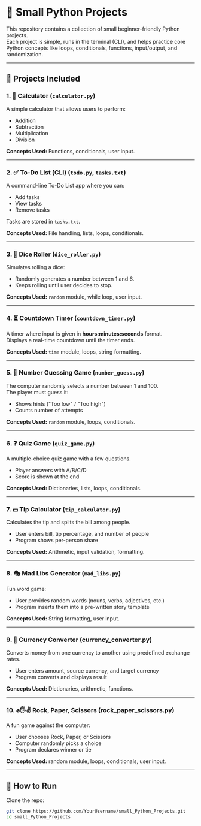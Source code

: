 # 🐍 Small Python Projects

This repository contains a collection of small beginner-friendly Python projects.  
Each project is simple, runs in the terminal (CLI), and helps practice core Python concepts like loops, conditionals, functions, input/output, and randomization.

---

## 📂 Projects Included

### 1. 🧮 Calculator (`calculator.py`)
A simple calculator that allows users to perform:
- Addition
- Subtraction
- Multiplication
- Division

**Concepts Used:** Functions, conditionals, user input.

---

### 2. ✅ To-Do List (CLI) (`todo.py`, `tasks.txt`)
A command-line To-Do List app where you can:
- Add tasks  
- View tasks  
- Remove tasks  

Tasks are stored in `tasks.txt`.

**Concepts Used:** File handling, lists, loops, conditionals.

---

### 3. 🎲 Dice Roller (`dice_roller.py`)
Simulates rolling a dice:
- Randomly generates a number between 1 and 6.
- Keeps rolling until user decides to stop.

**Concepts Used:** `random` module, while loop, user input.

---

### 4. ⏳ Countdown Timer (`countdown_timer.py`)
A timer where input is given in **hours:minutes:seconds** format.  
Displays a real-time countdown until the timer ends.

**Concepts Used:** `time` module, loops, string formatting.

---

### 5. 🔢 Number Guessing Game (`number_guess.py`)
The computer randomly selects a number between 1 and 100.  
The player must guess it:
- Shows hints ("Too low" / "Too high")
- Counts number of attempts

**Concepts Used:** `random` module, loops, conditionals.

---

### 6. ❓ Quiz Game (`quiz_game.py`)
A multiple-choice quiz game with a few questions.  
- Player answers with A/B/C/D  
- Score is shown at the end

**Concepts Used:** Dictionaries, lists, loops, conditionals.

---

### 7. 💵 Tip Calculator (`tip_calculator.py`)
Calculates the tip and splits the bill among people.  
- User enters bill, tip percentage, and number of people  
- Program shows per-person share

**Concepts Used:** Arithmetic, input validation, formatting.

---

### 8. 🎭 Mad Libs Generator (`mad_libs.py`)
Fun word game:
- User provides random words (nouns, verbs, adjectives, etc.)  
- Program inserts them into a pre-written story template  

**Concepts Used:** String formatting, user input.

---

### 9. 💱 Currency Converter (currency_converter.py)

Converts money from one currency to another using predefined exchange rates.
- User enters amount, source currency, and target currency
- Program converts and displays result

**Concepts Used:** Dictionaries, arithmetic, functions.

---

### 10. ✊🖐✌ Rock, Paper, Scissors (rock_paper_scissors.py)

A fun game against the computer:
- User chooses Rock, Paper, or Scissors
- Computer randomly picks a choice
- Program declares winner or tie

**Concepts Used:** random module, loops, conditionals, user input.

---

## 🚀 How to Run
Clone the repo:
```bash
git clone https://github.com/YourUsername/small_Python_Projects.git
cd small_Python_Projects

